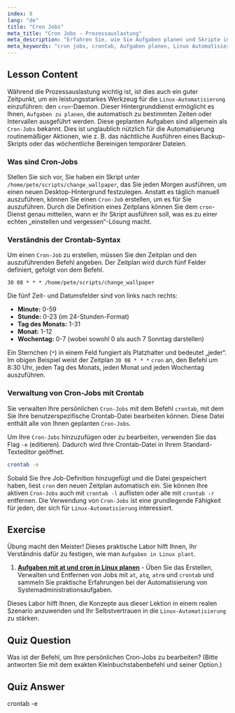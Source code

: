 ```yaml
---
index: 8
lang: "de"
title: "Cron Jobs"
meta_title: "Cron Jobs - Prozessauslastung"
meta_description: "Erfahren Sie, wie Sie Aufgaben planen und Skripte in Linux mit Cron Jobs automatisieren. Diese Anleitung behandelt die Crontab-Syntax, wichtige Befehle wie crontab -e und praktische Beispiele für Anfänger."
meta_keywords: "cron jobs, crontab, Aufgaben planen, Linux Automatisierung, Linux Befehle, Linux für Anfänger, Linux Tutorial, crontab -e, cron"
---
```


## Lesson Content

Während die Prozessauslastung wichtig ist, ist dies auch ein guter Zeitpunkt, um ein leistungsstarkes Werkzeug für die `Linux-Automatisierung` einzuführen: den `cron`-Daemon. Dieser Hintergrunddienst ermöglicht es Ihnen, `Aufgaben zu planen`, die automatisch zu bestimmten Zeiten oder Intervallen ausgeführt werden. Diese geplanten Aufgaben sind allgemein als `Cron-Jobs` bekannt. Dies ist unglaublich nützlich für die Automatisierung routinemäßiger Aktionen, wie z. B. das nächtliche Ausführen eines Backup-Skripts oder das wöchentliche Bereinigen temporärer Dateien.

### Was sind Cron-Jobs

Stellen Sie sich vor, Sie haben ein Skript unter `/home/pete/scripts/change_wallpaper`, das Sie jeden Morgen ausführen, um einen neuen Desktop-Hintergrund festzulegen. Anstatt es täglich manuell auszuführen, können Sie einen `Cron-Job` erstellen, um es für Sie auszuführen. Durch die Definition eines Zeitplans können Sie dem `cron`-Dienst genau mitteilen, wann er Ihr Skript ausführen soll, was es zu einer echten „einstellen und vergessen“-Lösung macht.

### Verständnis der Crontab-Syntax

Um einen `Cron-Job` zu erstellen, müssen Sie den Zeitplan und den auszuführenden Befehl angeben. Der Zeitplan wird durch fünf Felder definiert, gefolgt von dem Befehl.

```plaintext
30 08 * * * /home/pete/scripts/change_wallpaper
```

Die fünf Zeit- und Datumsfelder sind von links nach rechts:

- **Minute:** 0-59
- **Stunde:** 0-23 (im 24-Stunden-Format)
- **Tag des Monats:** 1-31
- **Monat:** 1-12
- **Wochentag:** 0-7 (wobei sowohl 0 als auch 7 Sonntag darstellen)

Ein Sternchen (`*`) in einem Feld fungiert als Platzhalter und bedeutet „jeder“. Im obigen Beispiel weist der Zeitplan `30 08 * * *` `cron` an, den Befehl um 8:30 Uhr, jeden Tag des Monats, jeden Monat und jeden Wochentag auszuführen.

### Verwaltung von Cron-Jobs mit Crontab

Sie verwalten Ihre persönlichen `Cron-Jobs` mit dem Befehl `crontab`, mit dem Sie Ihre benutzerspezifische Crontab-Datei bearbeiten können. Diese Datei enthält alle von Ihnen geplanten `Cron-Jobs`.

Um Ihre `Cron-Jobs` hinzuzufügen oder zu bearbeiten, verwenden Sie das Flag `-e` (editieren). Dadurch wird Ihre Crontab-Datei in Ihrem Standard-Texteditor geöffnet.

```bash
crontab -e
```

Sobald Sie Ihre Job-Definition hinzugefügt und die Datei gespeichert haben, liest `cron` den neuen Zeitplan automatisch ein. Sie können Ihre aktiven `Cron-Jobs` auch mit `crontab -l` auflisten oder alle mit `crontab -r` entfernen. Die Verwendung von `Cron-Jobs` ist eine grundlegende Fähigkeit für jeden, der sich für `Linux-Automatisierung` interessiert.

## Exercise

Übung macht den Meister! Dieses praktische Labor hilft Ihnen, Ihr Verständnis dafür zu festigen, wie man `Aufgaben in Linux plant`.

1. **[Aufgaben mit at und cron in Linux planen](https://labex.io/de/labs/comptia-schedule-tasks-with-at-and-cron-in-linux-590870)** - Üben Sie das Erstellen, Verwalten und Entfernen von Jobs mit `at`, `atq`, `atrm` und `crontab` und sammeln Sie praktische Erfahrungen bei der Automatisierung von Systemadministrationsaufgaben.

Dieses Labor hilft Ihnen, die Konzepte aus dieser Lektion in einem realen Szenario anzuwenden und Ihr Selbstvertrauen in die `Linux-Automatisierung` zu stärken.

## Quiz Question

Was ist der Befehl, um Ihre persönlichen Cron-Jobs zu bearbeiten? (Bitte antworten Sie mit dem exakten Kleinbuchstabenbefehl und seiner Option.)

## Quiz Answer

crontab -e

